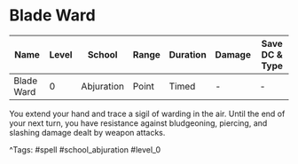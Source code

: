 # Blade Ward

| Name | Level | School | Range | Duration | Damage | Save DC & Type |
|------|-------|--------|-------|----------|--------|----------------|
| Blade Ward | 0 | Abjuration | Point | Timed | - | - |

You extend your hand and trace a sigil of warding in the air. Until the end of your next turn, you have resistance against bludgeoning, piercing, and slashing damage dealt by weapon attacks.

^Tags: #spell #school_abjuration #level_0